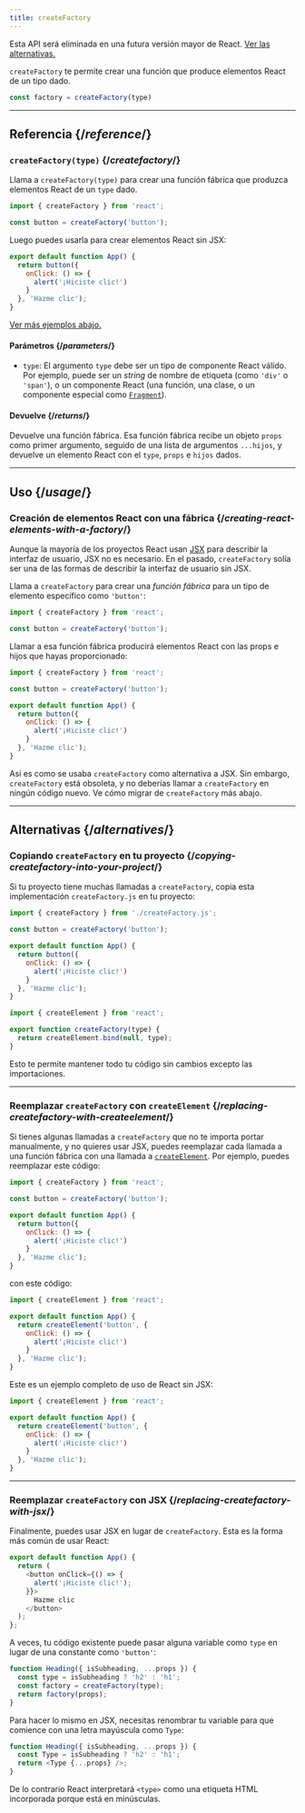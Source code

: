 ```yaml
---
title: createFactory
---
```


<Deprecated>

Esta API será eliminada en una futura versión mayor de React. [Ver las alternativas.](#alternatives)

</Deprecated>

<Intro>

`createFactory` te permite crear una función que produce elementos React de un tipo dado.

```js
const factory = createFactory(type)
```

</Intro>

<InlineToc />

---

## Referencia {/*reference*/}

### `createFactory(type)` {/*createfactory*/}

Llama a `createFactory(type)` para crear una función fábrica que produzca elementos React de un `type` dado.

```js
import { createFactory } from 'react';

const button = createFactory('button');
```

Luego puedes usarla para crear elementos React sin JSX:

```js
export default function App() {
  return button({
    onClick: () => {
      alert('¡Hiciste clic!')
    }
  }, 'Hazme clic');
}
```

[Ver más ejemplos abajo.](#usage)

#### Parámetros {/*parameters*/}

* `type`: El argumento `type` debe ser un tipo de componente React válido. Por ejemplo, puede ser un _string_ de nombre de etiqueta (como `'div'` o `'span'`), o un componente React (una función, una clase, o un componente especial como [`Fragment`](/reference/react/Fragment)).

#### Devuelve {/*returns*/}

Devuelve una función fábrica. Esa función fábrica recibe un objeto `props` como primer argumento, seguido de una lista de argumentos `...hijos`, y devuelve un elemento React con el `type`, `props` e `hijos` dados.

---

## Uso {/*usage*/}

### Creación de elementos React con una fábrica {/*creating-react-elements-with-a-factory*/}

Aunque la mayoría de los proyectos React usan [JSX](/learn/writing-markup-with-jsx) para describir la interfaz de usuario, JSX no es necesario. En el pasado, `createFactory` solía ser una de las formas de describir la interfaz de usuario sin JSX.

Llama a `createFactory` para crear una *función fábrica* para un tipo de elemento específico como `'button'`:

```js
import { createFactory } from 'react';

const button = createFactory('button');
```

Llamar a esa función fábrica producirá elementos React con las props e hijos que hayas proporcionado:

<Sandpack>

```js App.js
import { createFactory } from 'react';

const button = createFactory('button');

export default function App() {
  return button({
    onClick: () => {
      alert('¡Hiciste clic!')
    }
  }, 'Hazme clic');
}
```

</Sandpack>

Así es como se usaba `createFactory` como alternativa a JSX. Sin embargo, `createFactory` está obsoleta, y no deberías llamar a `createFactory` en ningún código nuevo. Ve cómo migrar de `createFactory` más abajo.

---

## Alternativas {/*alternatives*/}

### Copiando `createFactory` en tu proyecto {/*copying-createfactory-into-your-project*/}

Si tu proyecto tiene muchas llamadas a `createFactory`, copia esta implementación `createFactory.js` en tu proyecto:

<Sandpack>

```js App.js
import { createFactory } from './createFactory.js';

const button = createFactory('button');

export default function App() {
  return button({
    onClick: () => {
      alert('¡Hiciste clic!')
    }
  }, 'Hazme clic');
}
```

```js createFactory.js
import { createElement } from 'react';

export function createFactory(type) {
  return createElement.bind(null, type);
}
```

</Sandpack>

Esto te permite mantener todo tu código sin cambios excepto las importaciones.

---

### Reemplazar `createFactory` con `createElement` {/*replacing-createfactory-with-createelement*/}

Si tienes algunas llamadas a `createFactory` que no te importa portar manualmente, y no quieres usar JSX, puedes reemplazar cada llamada a una función fábrica con una llamada a [`createElement`](/reference/react/createElement). Por ejemplo, puedes reemplazar este código:

```js {1,3,6}
import { createFactory } from 'react';

const button = createFactory('button');

export default function App() {
  return button({
    onClick: () => {
      alert('¡Hiciste clic!')
    }
  }, 'Hazme clic');
}
```

con este código:

```js {1,4}
import { createElement } from 'react';

export default function App() {
  return createElement('button', {
    onClick: () => {
      alert('¡Hiciste clic!')
    }
  }, 'Hazme clic');
}
```

Este es un ejemplo completo de uso de React sin JSX:

<Sandpack>

```js App.js
import { createElement } from 'react';

export default function App() {
  return createElement('button', {
    onClick: () => {
      alert('¡Hiciste clic!')
    }
  }, 'Hazme clic');
}
```

</Sandpack>

---

### Reemplazar `createFactory` con JSX {/*replacing-createfactory-with-jsx*/}

Finalmente, puedes usar JSX en lugar de `createFactory`. Esta es la forma más común de usar React:

<Sandpack>

```js App.js
export default function App() {
  return (
    <button onClick={() => {
      alert('¡Hiciste clic!');
    }}>
      Hazme clic
    </button>
  );
};
```

</Sandpack>

<Pitfall>

A veces, tu código existente puede pasar alguna variable como `type` en lugar de una constante como `'button'`:

```js {3}
function Heading({ isSubheading, ...props }) {
  const type = isSubheading ? 'h2' : 'h1';
  const factory = createFactory(type);
  return factory(props);
}
```

Para hacer lo mismo en JSX, necesitas renombrar tu variable para que comience con una letra mayúscula como `Type`:

```js {2,3}
function Heading({ isSubheading, ...props }) {
  const Type = isSubheading ? 'h2' : 'h1';
  return <Type {...props} />;
}
```

De lo contrario React interpretará `<type>` como una etiqueta HTML incorporada porque está en minúsculas.

</Pitfall>
